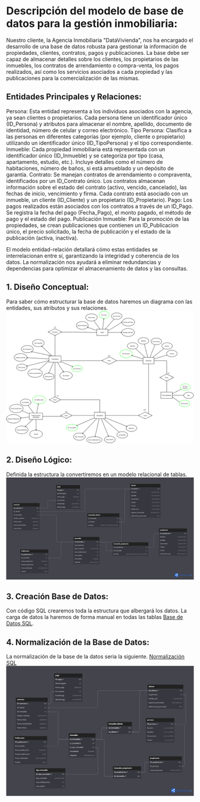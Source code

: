 # Descripción del modelo de base de datos para la gestión inmobiliaria:

Nuestro cliente, la Agencia Inmobiliaria "DataVivienda", nos ha encargado el desarrollo de una base de datos robusta para gestionar la información de propiedades, clientes, contratos, pagos y publicaciones. La base debe ser capaz de almacenar detalles sobre los clientes, los propietarios de las inmuebles, los contratos de arrendamiento o compra-venta, los pagos realizados, así como los servicios asociados a cada propiedad y las publicaciones para la comercialización de las mismas.

## Entidades Principales y Relaciones:

Persona: Esta entidad representa a los individuos asociados con la agencia, ya sean clientes o propietarios. Cada persona tiene un identificador único (ID_Persona) y atributos para almacenar el nombre, apellido, documento de identidad, número de celular y correo electrónico.
Tipo Persona: Clasifica a las personas en diferentes categorías (por ejemplo, cliente o propietario) utilizando un identificador único (ID_TipoPersona) y el tipo correspondiente.
Inmueble: Cada propiedad inmobiliaria está representada con un identificador único (ID_Inmueble) y se categoriza por tipo (casa, apartamento, estudio, etc.). Incluye detalles como el número de habitaciones, número de baños, si está amueblado y un depósito de garantía.
Contrato: Se manejan contratos de arrendamiento o compraventa, identificados por un ID_Contrato único. Los contratos almacenan información sobre el estado del contrato (activo, vencido, cancelado), las fechas de inicio, vencimiento y firma. Cada contrato está asociado con un inmueble, un cliente (ID_Cliente) y un propietario (ID_Propietario).
Pago: Los pagos realizados están asociados con los contratos a través de un ID_Pago. Se registra la fecha del pago (Fecha_Pago), el monto pagado, el método de pago y el estado del pago.
Publicación Inmueble: Para la promoción de las propiedades, se crean publicaciones que contienen un ID_Publicacion único, el precio solicitado, la fecha de publicación y el estado de la publicación (activa, inactiva).
  
El modelo entidad-relación detallará cómo estas entidades se interrelacionan entre sí, garantizando la integridad y coherencia de los datos. La normalización nos ayudará a eliminar redundancias y dependencias para optimizar el almacenamiento de datos y las consultas.

## 1. Diseño Conceptual:
Para saber cómo estructurar la base de datos haremos un diagrama con las entidades, sus atributos y sus relaciones.
![Modelo Entidad Relación](proyecto.png)


## 2. Diseño Lógico:
Definida la estructura la convertiremos en un modelo relacional de tablas.
 ![Modelo Relacional](MRelacional.png)


## 3. Creación Base de Datos:
Con código SQL crearemos toda la estructura que albergará los datos. La carga de datos la haremos de forma manual en todas las tablas [Base de Datos SQL](https://github.com/cccaml/012024_BD_UEX/blob/main/BaseSQL.sql).

## 4. Normalización de la Base de Datos:
La normalización de la base de la datos seria la siguiente. [Normalización SQL](https://github.com/cccaml/012024_BD_UEX/blob/main/Normalizacion.sql)
![Normalización](Normalizacion.png)
